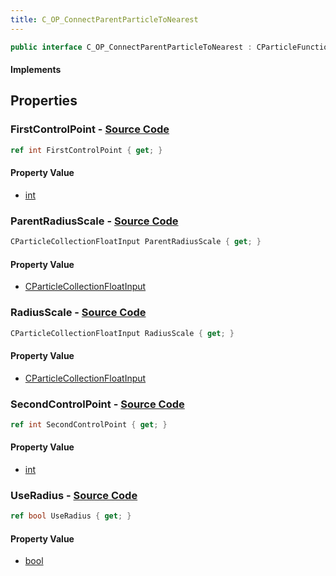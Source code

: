 ```yaml
---
title: C_OP_ConnectParentParticleToNearest
---
```


```csharp
public interface C_OP_ConnectParentParticleToNearest : CParticleFunctionOperator, CParticleFunction, ISchemaClass<CParticleFunction>, ISchemaClass<CParticleFunctionOperator>, ISchemaClass<C_OP_ConnectParentParticleToNearest>, ISchemaField, ISchemaClass, INativeHandle
```

#### Implements

## Properties

### **FirstControlPoint** - [Source Code](https://github.com/swiftly-solution/swiftlys2/blob/main/managed/src/SwiftlyS2.Generated/Schemas/Interfaces/C_OP_ConnectParentParticleToNearest.cs#L16)

```csharp
ref int FirstControlPoint { get; }
```

#### Property Value

- [int](https://learn.microsoft.com/dotnet/api/system.int32)

### **ParentRadiusScale** - [Source Code](https://github.com/swiftly-solution/swiftlys2/blob/main/managed/src/SwiftlyS2.Generated/Schemas/Interfaces/C_OP_ConnectParentParticleToNearest.cs#L24)

```csharp
CParticleCollectionFloatInput ParentRadiusScale { get; }
```

#### Property Value

- [CParticleCollectionFloatInput](/docs/api/shared/schemadefinitions/cparticlecollectionfloatinput)

### **RadiusScale** - [Source Code](https://github.com/swiftly-solution/swiftlys2/blob/main/managed/src/SwiftlyS2.Generated/Schemas/Interfaces/C_OP_ConnectParentParticleToNearest.cs#L22)

```csharp
CParticleCollectionFloatInput RadiusScale { get; }
```

#### Property Value

- [CParticleCollectionFloatInput](/docs/api/shared/schemadefinitions/cparticlecollectionfloatinput)

### **SecondControlPoint** - [Source Code](https://github.com/swiftly-solution/swiftlys2/blob/main/managed/src/SwiftlyS2.Generated/Schemas/Interfaces/C_OP_ConnectParentParticleToNearest.cs#L18)

```csharp
ref int SecondControlPoint { get; }
```

#### Property Value

- [int](https://learn.microsoft.com/dotnet/api/system.int32)

### **UseRadius** - [Source Code](https://github.com/swiftly-solution/swiftlys2/blob/main/managed/src/SwiftlyS2.Generated/Schemas/Interfaces/C_OP_ConnectParentParticleToNearest.cs#L20)

```csharp
ref bool UseRadius { get; }
```

#### Property Value

- [bool](https://learn.microsoft.com/dotnet/api/system.boolean)

